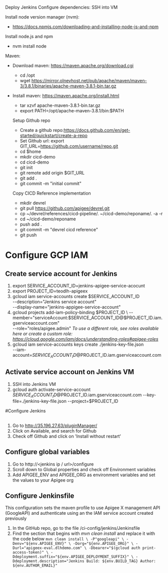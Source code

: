 Deploy Jenkins
Configure dependencies:
SSH into VM

Install node version manager (nvm):
- https://docs.npmjs.com/downloading-and-installing-node-js-and-npm

Install node.js and npm
- nvm install node

Maven:
- Download maven: https://maven.apache.org/download.cgi
  - cd /opt
  - wget https://mirror.olnevhost.net/pub/apache/maven/maven-3/3.8.1/binaries/apache-maven-3.8.1-bin.tar.gz
- Install maven: https://maven.apache.org/install.html
  - tar xzvf apache-maven-3.8.1-bin.tar.gz
  - export PATH=/opt/apache-maven-3.8.1/bin:$PATH
  
  Setup Github repo
  - Create a github repo:https://docs.github.com/en/get-started/quickstart/create-a-repo 
  - Set Github url: export GIT_URL=https://github.com/username/repo.git
  - cd $home
  - mkdir cicd-demo
  - cd cicd-demo
  - git init
  - git remote add origin $GIT_URL
  - git add .
  - git commit -m "initial commit"
  
  Copy CICD Reference implementation
  - mkdir devrel
  - git pull https://github.com/apigee/devrel.git
  - cp ~/devrel/references/cicd-pipeline/. ~/cicd-demo/reponame/. -a -r
  - cd ~/cicd-demo/reponame
  - push add .
  - git commit -m "devrel cicd reference"
  - git push
  
# Configure GCP IAM

## Create service account for Jenkins
1. export SERVICE_ACCOUNT_ID=jenkins-apigee-service-acocunt
1. export PROJECT_ID=teodlh-apigeex
1. gcloud iam service-accounts create $SERVICE_ACCOUNT_ID \
    --description="Jenkins service account" \
    --display-name="jenkins-appigee-service-account"   
1. gcloud projects add-iam-policy-binding $PROJECT_ID \
    --member="serviceAccount:$SERVICE_ACCOUNT_ID@$PROJECT_ID.iam.gserviceaccount.com" \
    --role="roles/apigee.admin"
*To use a different role, see roles available here or create a custom role: https://cloud.google.com/iam/docs/understanding-roles#apigee-roles*
1. gcloud iam service-accounts keys create ./jenkins-key-file.json \
    --iam-account=$SERVICE_ACCOUNT_ID@$PROJECT_ID.iam.gserviceaccount.com
    
## Activate service account on Jenkins VM
1. SSH into Jenkins VM
1. gcloud auth activate-service-account $SERVICE_ACCOUNT_ID@$PROJECT_ID.iam.gserviceaccount.com --key-file=./jenkins-key-file.json --project=$PROJECT_ID
  
#Configure Jenkins
 
## 
1. Go to http://35.196.27.63/pluginManager/
1. Click on Available, and search for Github
1. Check off Github and click on 'Install without restart'

## Configure global variables
1. Go to http://<jenkins ip / url>/configure
1. Scroll down to Global properties and check off Environment variables
1. Add APIGEE_ENV and APIGEE_ORG as environment variables and set the values to your Apigee org
  
## Configure Jenkinsfile 
This configuration sets the maven profile to use Apigee X management API (GoogleAPI) and authenticate using an the IAM service account created previously
1. In the GitHub repo, go to the file /ci-config/jenkins/Jenkinsfile
1. Find the section that begins with *mvn clean install* and replace it with the code below
`mvn clean install \
                -P"googleapi" \
                -Denv="${env.APIGEE_ENV}" \
                -Dorg="${env.APIGEE_ORG}" \
                -Durl="apigeex-eval.dlhdemo.com" \
                -Dbearer="$(gcloud auth print-access-token)" \
                -Ddeployment.suffix="${env.APIGEE_DEPLOYMENT_SUFFIX}" \
                -Ddeployment.description="Jenkins Build: ${env.BUILD_TAG} Author: ${env.AUTHOR_EMAIL}"
`

  
  
  


